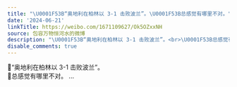 ```yaml
---
title: "\U0001F53B“奥地利在柏林以 3-1 击败波兰”。\U0001F53B总感觉有哪里不对。"
date: '2024-06-21'
linkTitle: https://weibo.com/1671109627/Ok5OZxxNH
source: 包容万物恒河水的微博
description: "\U0001F53B“奥地利在柏林以 3-1 击败波兰”。<br>\U0001F53B总感觉有哪里不对。  ..."
disable_comments: true
---
```

🔻“奥地利在柏林以 3-1 击败波兰”。<br>🔻总感觉有哪里不对。  ...